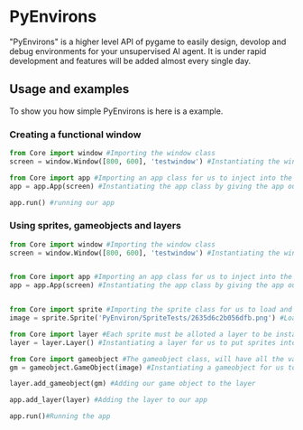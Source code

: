 # PyEnvirons

"PyEnvirons" is a higher level API of pygame to easily design, devolop and debug environments for your unsupervised AI agent. It is under rapid development and features will be added almost every single day.

## Usage and examples

To show you how simple PyEnvirons is here is a example.

### Creating a functional window

```python
from Core import window #Importing the window class
screen = window.Window([800, 600], 'testwindow') #Instantiating the window class to make a window, by specifying the size and name of the window

from Core import app #Importing an app class for us to inject into the window
app = app.App(screen) #Instantiating the app class by giving the app our window

app.run() #running our app
```

### Using sprites, gameobjects and layers
```python
from Core import window #Importing the window class
screen = window.Window([800, 600], 'testwindow') #Instantiating the window class to make a window, by specifying the size and name of the window


from Core import app #Importing an app class for us to inject into the window
app = app.App(screen) #Instantiating the app class by giving the app our window


from Core import sprite #Importing the sprite class for us to load and use images on the hardrive.
image = sprite.Sprite('PyEnviron/SpriteTests/2635d6c2b056dfb.png') #Loading a sprite for our use by specfying a file path

from Core import layer #Each sprite must be alloted a layer to be instantiated eg:background, foreground, player, etc...
layer = layer.Layer() #Instantiating a layer for us to put sprites into

from Core import gameobject #The gameobject class, will have all the variables regarding the sprite, like the image, position, rotation, and script attached to it.
gm = gameobject.GameObject(image) #Instantiating a gameobject for us to use by giving it our sprite, position, rotation and scale are [0, 0], 0 degrees and [1, 1], respectivly, by defualt.

layer.add_gameobject(gm) #Adding our game object to the layer

app.add_layer(layer) #Adding the layer to our app

app.run()#Running the app
```
